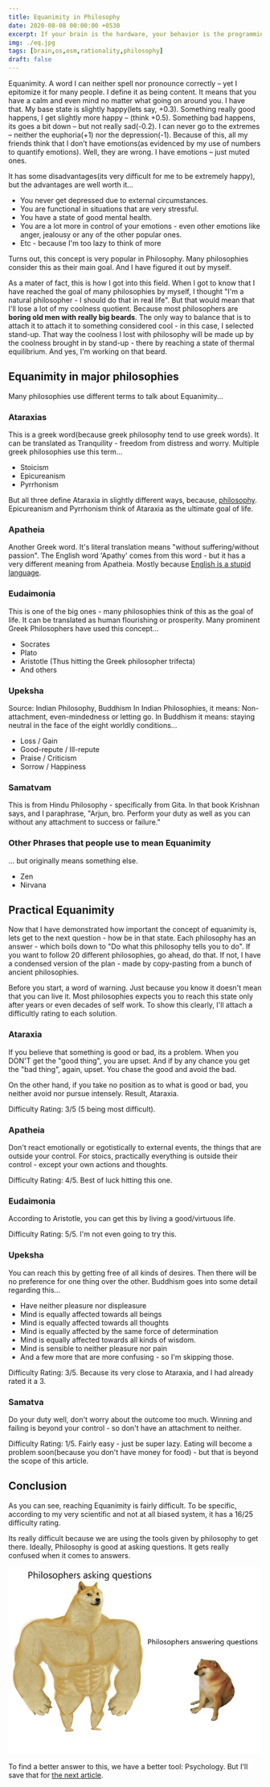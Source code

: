 ```yaml
---
title: Equanimity in Philosophy
date: 2020-08-08 00:00:00 +0530
excerpt: If your brain is the hardware, your behavior is the programming. Your attributes or character is the firmware(permanent software that comes bundled with the hardware). It comes with the hardware, its built by other people/external situations – and its very difficult to modify. To get this system to a more functional point, you need a good OS on top of these things – an Operating System for the Mind.
img: ./eq.jpg
tags: [brain,os,osm,rationality,philosophy]
draft: false
---
```


Equanimity. A word I can neither spell nor pronounce correctly – yet I epitomize it for many people. I define it as being content. It means that you have a calm and even mind no matter what going on around you. I have that. My base state is slightly happy(lets say, +0.3). Something really good happens, I get slightly more happy – (think +0.5). Something bad happens, its goes a bit down – but not really sad(-0.2). I can never go to the extremes – neither the euphoria(+1) nor the depression(-1). Because of this, all my friends think that I don’t have emotions(as evidenced by my use of numbers to quantify emotions). Well, they are wrong. I have emotions – just muted ones.

It has some disadvantages(its very difficult for me to be extremely happy), but the advantages are well worth it...

- You never get depressed due to external circumstances.
- You are functional in situations that are very stressful.
- You have a state of good mental health.
- You are a lot more in control of your emotions - even other emotions like anger, jealousy or any of the other popular ones.
- Etc - because I'm too lazy to think of more

Turns out, this concept is very popular in Philosophy. Many philosophies consider this as their main goal. And I have figured it out by myself.

As a mater of fact, this is how I got into this field. When I got to know that I have reached the goal of many philosophies by myself, I thought "I'm a natural philosopher - I should do that in real life". But that would mean that I'll lose a lot of my coolness quotient. Because most philosophers are **boring old men with really big beards**. The only way to balance that is to attach it to attach it to something considered cool - in this case, I selected stand-up. That way the coolness I lost with philosophy will be made up by the coolness brought in by stand-up - there by reaching a state of thermal equilibrium. And yes, I'm working on that beard.

## Equanimity in major philosophies

Many philosophies use different terms to talk about Equanimity...

### Ataraxias

This is a greek word(because greek philosophy tend to use greek words). It can be translated as Tranquility - freedom from distress and worry. Multiple greek philosophies use this term...

- Stoicism
- Epicureanism
- Pyrrhonism

But all three define Ataraxia in slightly different ways, because, [philosophy](https://www.reddit.com/r/PhilosophyMemes/comments/hrpbu9/my_boi_wittgenstein/). Epicureanism and Pyrrhonism think of Ataraxia as the ultimate goal of life. 

### Apatheia

Another Greek word. It's literal translation means "without suffering/without passion". The English word 'Apathy' comes from this word - but it has a very different meaning from Apatheia. Mostly because [English is a stupid language](http://blog.binnyva.com/2009/05/useless-skills-ability-to-spell-part-1-english/).

### Eudaimonia

This is one of the big ones - many philosophies think of this as the goal of life. It can be translated as human flourishing or prosperity. Many prominent Greek Philosophers have used this concept...
- Socrates
- Plato
- Aristotle (Thus hitting the Greek philosopher trifecta)
- And others

### Upeksha

Source: Indian Philosophy, Buddhism
In Indian Philosophies, it means: Non-attachment, even-mindedness or letting go. 
In Buddhism it means: staying neutral in the face of the eight worldly conditions... 
- Loss / Gain
- Good-repute / Ill-repute
- Praise / Criticism
- Sorrow / Happiness

### Samatvam

This is from Hindu Philosophy - specifically from Gita. In that book Krishnan says, and I paraphrase, "Arjun, bro. Perform your duty as well as you can without any attachment to success or failure." 

### Other Phrases that people use to mean Equanimity

... but originally means something else.

- Zen
- Nirvana

## Practical Equanimity

Now that I have demonstrated how important the concept of equanimity is, lets get to the next question - how be in that state. Each philosophy has an answer - which boils down to "Do what this philosophy tells you to do". If you want to follow 20 different philosophies, go ahead, do that. If not, I have a condensed version of the plan - made by copy-pasting from a bunch of ancient philosophies.

Before you start, a word of warning. Just because you know it doesn't mean that you can live it. Most philosophies expects you to reach this state only after years or even decades of self work. To show this clearly, I'll attach a difficultly rating to each solution.

### Ataraxia

If you believe that something is good or bad, its a problem. When you DON'T get the "good thing", you are upset. And if by any chance you get the "bad thing", again, upset. You chase the good and avoid the bad.

On the other hand, if you take no position as to what is good or bad, you neither avoid nor pursue intensely. Result, Ataraxia. 

Difficulty Rating: 3/5 (5 being most difficult).

### Apatheia

Don't react emotionally or egotistically to external events, the things that are outside your control. For stoics, practically everything is outside their control - except your own actions and thoughts.

Difficulty Rating: 4/5. Best of luck hitting this one.

### Eudaimonia

According to Aristotle, you can get this by living a good/virtuous life.

Difficulty Rating: 5/5. I'm not even going to try this.

### Upeksha

You can reach this by getting free of all kinds of desires. Then there will be no preference for one thing over the other. Buddhism goes into some detail regarding this...

- Have neither pleasure nor displeasure
- Mind is equally affected towards all beings
- Mind is equally affected towards all thoughts
- Mind is equally affected by the same force of determination
- Mind is equally affected towards all kinds of wisdom.
- Mind is sensible to neither pleasure nor pain
- And a few more that are more confusing - so I'm skipping those.

Difficulty Rating: 3/5. Because its very close to Ataraxia, and I had already rated it a 3.

### Samatva

Do your duty well, don't worry about the outcome too much. Winning and failing is beyond your control - so don't have an attachment to neither.

Difficulty Rating: 1/5. Fairly easy - just be super lazy. Eating will become a problem soon(because you don't have money for food) - but that is beyond the scope of this article. 

## Conclusion

As you can see, reaching Equanimity is fairly difficult. To be specific, according to my very scientific and not at all biased system, it has a 16/25 difficulty rating. 

Its really difficult because we are using the tools given by philosophy to get there. Ideally, Philosophy is good at asking questions. It gets really confused when it comes to answers.

![Philosophers when asking question vs Philosophers when answering them](./phil_questions_vs_answers.jpg)

To find a better answer to this, we have a better tool: Psychology. But I'll save that for [the next article](https://standup-philosophy.netlify.app/05-psychological-equanimity/).